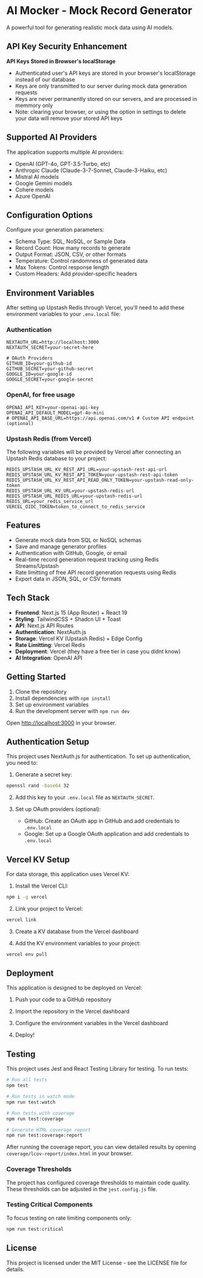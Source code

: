 # AI Mocker - Mock Record Generator

A powerful tool for generating realistic mock data using AI models.

## API Key Security Enhancement

**API Keys Stored in Browser's localStorage**

- Authenticated user's API keys are stored in your browser's localStorage instead of our database
- Keys are only transmitted to our server during mock data generation requests
- Keys are never permanently stored on our servers, and are processed in memmory only
- Note: clearing your browser, or using the option in settings to delete your data will remove your stored API keys

## Supported AI Providers

The application supports multiple AI providers:

- OpenAI (GPT-4o, GPT-3.5-Turbo, etc)
- Anthropic Claude (Claude-3-7-Sonnet, Claude-3-Haiku, etc)
- Mistral AI models
- Google Gemini models
- Cohere models
- Azure OpenAI

## Configuration Options

Configure your generation parameters:

- Schema Type: SQL, NoSQL, or Sample Data
- Record Count: How many records to generate
- Output Format: JSON, CSV, or other formats
- Temperature: Control randomness of generated data
- Max Tokens: Control response length
- Custom Headers: Add provider-specific headers

## Environment Variables

After setting up Upstash Redis through Vercel, you'll need to add these environment variables to your `.env.local` file:

### Authentication
```
NEXTAUTH_URL=http://localhost:3000
NEXTAUTH_SECRET=your-secret-here

# OAuth Providers
GITHUB_ID=your-github-id
GITHUB_SECRET=your-github-secret
GOOGLE_ID=your-google-id
GOOGLE_SECRET=your-google-secret
```

### OpenAI, for free usage
```
OPENAI_API_KEY=your-openai-api-key
OPENAI_API_DEFAULT_MODEL=gpt-4o-mini
# OPENAI_API_BASE_URL=https://api.openai.com/v1 # Custom API endpoint (optional)
```

### Upstash Redis (from Vercel)
The following variables will be provided by Vercel after connecting an Upstash Redis database to your project:

```
REDIS_UPSTASH_URL_KV_REST_API_URL=your-upstash-rest-api-url
REDIS_UPSTASH_URL_KV_REST_API_TOKEN=your-upstash-rest-api-token
REDIS_UPSTASH_URL_KV_REST_API_READ_ONLY_TOKEN=your-upstash-read-only-token
REDIS_UPSTASH_URL_KV_URL=your-upstash-redis-url
REDIS_UPSTASH_URL_REDIS_URL=your-upstash-redis-url
REDIS_URL=your_redis_service_url
VERCEL_OIDC_TOKEN=token_to_connect_to_redis_service
```

## Features

- Generate mock data from SQL or NoSQL schemas
- Save and manage generator profiles
- Authentication with GitHub, Google, or email
- Real-time record generation request tracking using Redis Streams/Upstash
- Rate limitting of free API record generation requests using Redis
- Export data in JSON, SQL, or CSV formats

## Tech Stack

- **Frontend**: Next.js 15 (App Router) + React 19
- **Styling**: TailwindCSS + Shadcn UI + Toast
- **API**: Next.js API Routes
- **Authentication**: NextAuth.js
- **Storage**: Vercel KV (Upstash Redis) + Edge Config
- **Rate Limitting**: Vercel Redis
- **Deployment**: Vercel (they have a free tier in case you didnt know)
- **AI Integration**: OpenAI API

## Getting Started

1. Clone the repository
2. Install dependencies with `npm install`
3. Set up environment variables
4. Run the development server with `npm run dev`

Open [http://localhost:3000](http://localhost:3000) in your browser.

## Authentication Setup

This project uses NextAuth.js for authentication. To set up authentication, you need to:

1. Generate a secret key:

```bash
openssl rand -base64 32
```

2. Add this key to your `.env.local` file as `NEXTAUTH_SECRET`.

3. Set up OAuth providers (optional):
   - GitHub: Create an OAuth app in GitHub and add credentials to `.env.local`
   - Google: Set up a Google OAuth application and add credentials to `.env.local`

## Vercel KV Setup

For data storage, this application uses Vercel KV:

1. Install the Vercel CLI:

```bash
npm i -g vercel
```

2. Link your project to Vercel:

```bash
vercel link
```

3. Create a KV database from the Vercel dashboard

4. Add the KV environment variables to your project:

```bash
vercel env pull
```

## Deployment

This application is designed to be deployed on Vercel:

1. Push your code to a GitHub repository

2. Import the repository in the Vercel dashboard

3. Configure the environment variables in the Vercel dashboard

4. Deploy!

## Testing

This project uses Jest and React Testing Library for testing. To run tests:

```bash
# Run all tests
npm test

# Run tests in watch mode
npm run test:watch

# Run tests with coverage
npm run test:coverage

# Generate HTML coverage report
npm run test:coverage:report
```

After running the coverage report, you can view detailed results by opening `coverage/lcov-report/index.html` in your browser.

### Coverage Thresholds

The project has configured coverage thresholds to maintain code quality. These thresholds can be adjusted in the `jest.config.js` file.

### Testing Critical Components

To focus testing on rate limiting components only:

```bash
npm run test:critical
```

## License

This project is licensed under the MIT License - see the LICENSE file for details.
